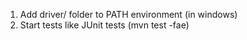 1) Add driver/ folder to PATH environment (in windows)
2) Start tests like JUnit tests (mvn test -fae)
